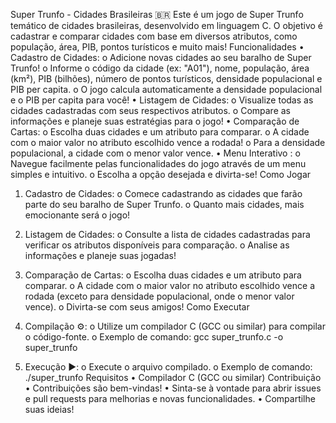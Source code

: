 Super Trunfo - Cidades Brasileiras 🇧🇷️
Este é um jogo de Super Trunfo temático de cidades brasileiras, desenvolvido em linguagem C. O objetivo é cadastrar e comparar cidades com base em diversos atributos, como população, área, PIB, pontos turísticos e muito mais!
Funcionalidades
•	Cadastro de Cidades:
o	Adicione novas cidades ao seu baralho de Super Trunfo!
o	Informe o código da cidade (ex: "A01"), nome, população, área (km²), PIB (bilhões), número de pontos turísticos, densidade populacional e PIB per capita.
o	O jogo calcula automaticamente a densidade populacional e o PIB per capita para você!
•	Listagem de Cidades:
o	Visualize todas as cidades cadastradas com seus respectivos atributos.
o	Compare as informações e planeje suas estratégias para o jogo!
•	Comparação de Cartas:
o	Escolha duas cidades e um atributo para comparar.
o	A cidade com o maior valor no atributo escolhido vence a rodada!
o	Para a densidade populacional, a cidade com o menor valor vence.
•	Menu Interativo ️:
o	Navegue facilmente pelas funcionalidades do jogo através de um menu simples e intuitivo.
o	Escolha a opção desejada e divirta-se!
Como Jogar
1.	Cadastro de Cidades:
o	Comece cadastrando as cidades que farão parte do seu baralho de Super Trunfo.
o	Quanto mais cidades, mais emocionante será o jogo!

2.	Listagem de Cidades:
o	Consulte a lista de cidades cadastradas para verificar os atributos disponíveis para comparação.
o	Analise as informações e planeje suas jogadas!
3.	Comparação de Cartas:
o	Escolha duas cidades e um atributo para comparar.
o	A cidade com o maior valor no atributo escolhido vence a rodada (exceto para densidade populacional, onde o menor valor vence).
o	Divirta-se com seus amigos!
Como Executar
1.	Compilação ⚙️:
o	Utilize um compilador C (GCC ou similar) para compilar o código-fonte.
o	Exemplo de comando: gcc super_trunfo.c -o super_trunfo
2.	Execução ▶️:
o	Execute o arquivo compilado.
o	Exemplo de comando: ./super_trunfo
Requisitos
•	Compilador C (GCC ou similar)
Contribuição
•	Contribuições são bem-vindas!
•	Sinta-se à vontade para abrir issues e pull requests para melhorias e novas funcionalidades.
•	Compartilhe suas ideias!

